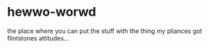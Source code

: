 # hewwo-worwd
the place where you can put the stuff with the thing
my pliances got flintstones attitudes...
